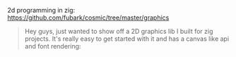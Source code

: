 2d programming in zig: https://github.com/fubark/cosmic/tree/master/graphics

> Hey guys, just wanted to show off a 2D graphics lib I built for zig projects. It's really easy to get started with it and has a canvas like api and font rendering:

